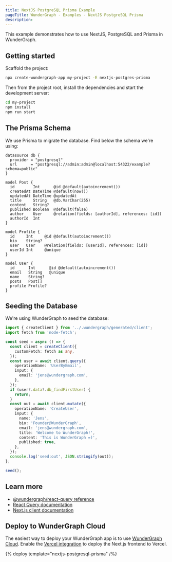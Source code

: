 ```yaml
---
title: NextJS PostgreSQL Prisma Example
pageTitle: WunderGraph - Examples - NextJS PostgreSQL Prisma
description:
---
```


This example demonstrates how to use NextJS, PostgreSQL and Prisma in WunderGraph.

## Getting started

Scaffold the project:

```bash
npx create-wundergraph-app my-project -E nextjs-postgres-prisma
```

Then from the project root,
install the dependencies and start the development server:

```bash
cd my-project
npm install
npm run start
```

## The Prisma Schema

We use Prisma to migrate the database.
Find below the schema we're using:

```prisma
datasource db {
  provider = "postgresql"
  url      = "postgresql://admin:admin@localhost:54322/example?schema=public"
}

model Post {
  id        Int      @id @default(autoincrement())
  createdAt DateTime @default(now())
  updatedAt DateTime @updatedAt
  title     String   @db.VarChar(255)
  content   String?
  published Boolean  @default(false)
  author    User     @relation(fields: [authorId], references: [id])
  authorId  Int
}

model Profile {
  id     Int     @id @default(autoincrement())
  bio    String?
  user   User    @relation(fields: [userId], references: [id])
  userId Int     @unique
}

model User {
  id      Int      @id @default(autoincrement())
  email   String   @unique
  name    String?
  posts   Post[]
  profile Profile?
}
```

## Seeding the Database

We're using WunderGraph to seed the database:

```typescript
import { createClient } from '../.wundergraph/generated/client';
import fetch from 'node-fetch';

const seed = async () => {
  const client = createClient({
    customFetch: fetch as any,
  });
  const user = await client.query({
    operationName: 'UserByEmail',
    input: {
      email: 'jens@wundergraph.com',
    },
  });
  if (user?.data?.db_findFirstUser) {
    return;
  }
  const out = await client.mutate({
    operationName: 'CreateUser',
    input: {
      name: 'Jens',
      bio: 'Founder@WunderGraph',
      email: 'jens@wundergraph.com',
      title: 'Welcome to WunderGraph!',
      content: 'This is WunderGraph =)',
      published: true,
    },
  });
  console.log('seed:out', JSON.stringify(out));
};

seed();
```

## Learn more

- [@wundergraph/react-query reference](/docs/clients-reference/react-query)
- [React Query documentation](https://tanstack.com/query/v4/docs/overview)
- [Next.js client documentation](/docs/clients-reference/nextjs)

## Deploy to WunderGraph Cloud

The easiest way to deploy your WunderGraph app is to use [WunderGraph Cloud](https://cloud.wundergraph.com). Enable the [Vercel integration](https://vercel.com/integrations/wundergraph) to deploy the Next.js frontend to Vercel.

{% deploy template="nextjs-postgresql-prisma" /%}
